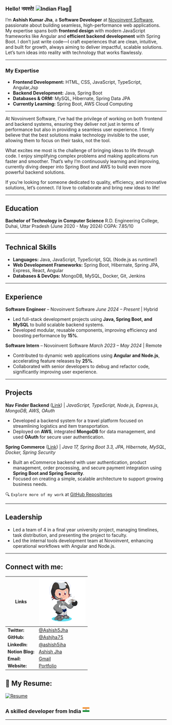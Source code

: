 ### Hello! नमस्ते! <img src="https://user-images.githubusercontent.com/74038190/214644152-52f47eb3-5e31-4f47-8758-05c9468d5596.gif" alt="Indian Flag" width="30" style="margin-bottom:-12px" />🙏

I’m **Ashish Kumar Jha**, a **Software Developer** at [Novoinvent Software](https://www.novoinvent.com/), passionate about building seamless, high-performance web applications. My expertise spans both **frontend design** with modern JavaScript frameworks like Angular and **efficient backend development** with Spring Boot. I don’t just write code—I craft experiences that are clean, intuitive, and built for growth, always aiming to deliver impactful, scalable solutions. Let’s turn ideas into reality with technology that works flawlessly.

---

### My Expertise

* **Frontend Development:** HTML, CSS, JavaScript, TypeScript, Angular,Jsp
* **Backend Development:** Java, Spring Boot
* **Databases & ORM:** MySQL, Hibernate, Spring Data JPA
* **Currently Learning:** Spring Boot, AWS Cloud Computing

---

At Novoinvent Software, I’ve had the privilege of working on both frontend and backend systems, ensuring they deliver not just in terms of performance but also in providing a seamless user experience. I firmly believe that the best solutions make technology invisible to the user, allowing them to focus on their tasks, not the tool.

What excites me most is the challenge of bringing ideas to life through code. I enjoy simplifying complex problems and making applications run faster and smoother. That’s why I’m continuously learning and improving, currently diving deeper into Spring Boot and AWS to build even more powerful backend solutions.

If you’re looking for someone dedicated to quality, efficiency, and innovative solutions, let’s connect. I’d love to collaborate and bring new ideas to life!

---

## Education

**Bachelor of Technology in Computer Science**
R.D. Engineering College, Duhai, Uttar Pradesh (June 2020 - May 2024)
CGPA: 7.85/10

---

## Technical Skills

* **Languages:** Java, JavaScript, TypeScript, SQL (Node.js as runtime!)
* **Web Development Frameworks:** Spring Boot, Hibernate, Spring JPA, Express, React, Angular
* **Databases & DevOps:** MongoDB, MySQL, Docker, Git, Jenkins

---

## Experience

**Software Engineer** – Novoinvent Software
*June 2024 – Present* | Hybrid

* Led full-stack development projects using **Java, Spring Boot, and MySQL** to build scalable backend systems.
* Developed modular, reusable components, improving efficiency and boosting performance by **15%**.

**Software Intern** – Novoinvent Software
*March 2023 – May 2024* | Remote

* Contributed to dynamic web applications using **Angular and Node.js**, accelerating feature releases by **25%**.
* Collaborated with senior developers to debug and refactor code, significantly improving user experience.

---

## Projects

**Nav Finder Backend** ([Link](https://github.com/RDGems/Nav-Finder-Backend)) | *JavaScript, TypeScript, Node.js, Express.js, MongoDB, AWS, OAuth*

* Developed a backend system for a travel platform focused on streamlining logistics and item transportation.
* Deployed on **AWS**, integrated **MongoDB** for data management, and used **OAuth** for secure user authentication.

**Spring Commerce** ([Link](https://github.com/Ashjha75/spring-commerce)) | *Java 17, Spring Boot 3.3, JPA, Hibernate, MySQL, Docker, Spring Security*

* Built an eCommerce backend with user authentication, product management, order processing, and secure payment integration using **Spring Boot and Spring Security**.
* Focused on creating a simple, scalable architecture to support growing business needs.

🔍 `Explore more of my work` at [GitHub Repositories](https://github.com/Ashjha75?tab=repositories)

---

## Leadership

* Led a team of 4 in a final year university project, managing timelines, task distribution, and presenting the project to faculty.
* Led the internal tools development team at Novoinvent, enhancing operational workflows with Angular and Node.js.

---

## Connect with me:

| **Links** | <img src="https://raw.githubusercontent.com/Ashjha75/Ashjha75/main/assets/octocat-.png" alt="MyOctate" width="145" /> |
|---|---|
| **Twitter:** | <a href="https://x.com/Ashish5Jha"> @Ashish5Jha</a> |
| **GitHub:** | <a href="https://github.com/Ashjha75"> @Ashjha75</a> |
| **LinkedIn:** | <a href="https://www.linkedin.com/in/ashish5jha"> @ashish5jha</a> |
| **Notion Blog:** | <a href="https://hypnotic-amphibian-c6e.notion.site/Welcome-to-my-blog-12c986bf282a8009b022c7744e1c9a33"> Ashish Jha</a> |
| **Email:** | <a href="mailto:network.ashishjha@gmail.com">Gmail</a> |
| **Website:** | <a href="https://ashish5jha.github.io/portfolio">Portfolio</a> |

## 📄 **My Resume:**

[![Resume](https://img.shields.io/badge/View-Resume-blue?style=for-the-badge&logo=readme)](https://ashish5jha.github.io/portfolio/assets/resume.pdf)

### A skilled developer from India <img src="https://raw.githubusercontent.com/Ashjha75/Ashjha75/main/assets/flag.png" alt="Indian Flag" width="22" />

---
